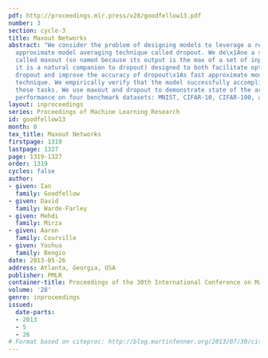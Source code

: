 ```yaml
---
pdf: http://proceedings.mlr.press/v28/goodfellow13.pdf
number: 3
section: cycle-3
title: Maxout Networks
abstract: "We consider the problem of designing models to leverage a recently introduced
  approximate model averaging technique called dropout. We de\x1Ane a simple new model
  called maxout (so named because its output is the max of a set of inputs, and because
  it is a natural companion to dropout) designed to both facilitate optimization by
  dropout and improve the accuracy of dropout\x1As fast approximate model averaging
  technique. We empirically verify that the model successfully accomplishes both of
  these tasks. We use maxout and dropout to demonstrate state of the art classi\x1Acation
  performance on four benchmark datasets: MNIST, CIFAR-10, CIFAR-100, and SVHN.  "
layout: inproceedings
series: Proceedings of Machine Learning Research
id: goodfellow13
month: 0
tex_title: Maxout Networks
firstpage: 1319
lastpage: 1327
page: 1319-1327
order: 1319
cycles: false
author:
- given: Ian
  family: Goodfellow
- given: David
  family: Warde-Farley
- given: Mehdi
  family: Mirza
- given: Aaron
  family: Courville
- given: Yoshua
  family: Bengio
date: 2013-05-26
address: Atlanta, Georgia, USA
publisher: PMLR
container-title: Proceedings of the 30th International Conference on Machine Learning
volume: '28'
genre: inproceedings
issued:
  date-parts:
  - 2013
  - 5
  - 26
# Format based on citeproc: http://blog.martinfenner.org/2013/07/30/citeproc-yaml-for-bibliographies/
---
```

